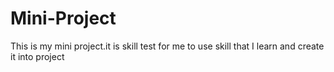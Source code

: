 # Mini-Project

This is my mini project.it is skill test for me to use skill that I learn and create it into project 
